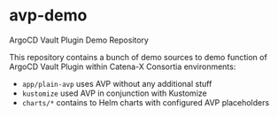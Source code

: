 # avp-demo

ArgoCD Vault Plugin Demo Repository

This repository contains a bunch of demo sources to demo function of ArgoCD Vault Plugin within Catena-X Consortia
environments:

- `app/plain-avp` uses AVP without any additional stuff
- `kustomize` used AVP in conjunction with Kustomize
- `charts/*` contains to Helm charts with configured AVP placeholders

